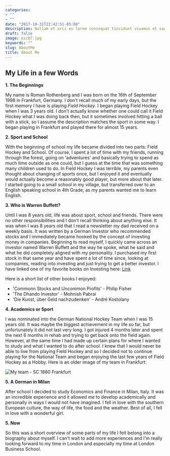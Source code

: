 ```yaml
---
categories:
- ""
- ""
date: "2017-10-31T22:42:51-05:00"
description: Nullam et orci eu lorem consequat tincidunt vivamus et sagittis magna sed nunc rhoncus condimentum sem. In efficitur ligula tate urna. Maecenas massa sed magna lacinia magna pellentesque lorem ipsum dolor. Nullam et orci eu lorem consequat tincidunt. Vivamus et sagittis tempus.
draft: false
image: pic07.jpg
keywords: ""
slug: AboutMe
title: About Me
---
```


## My Life in a few Words


**1. The Beginnings**

My name is Roman Rothenberg and I was born on the 16th of September 1998 in Frankfurt, Germany. I don't recall much of my early days, but the first memory I have is playing *Field Hockey*. I began playing Field Hockey when I was 3 years old. I don't actually know whether one could call it Field Hockey what I was doing back then, but it sometimes involved hitting a ball with a stick, so I assume the description matches the sport in some way. I began playing in Frankfurt and played there for almost 15 years. 

**2. Sport and School**

With the beginning of school my life became divided into two parts: Field Hockey and School. Of course, I spent a lot of time with my friends, running through the forest, going on 'adventures' and basically trying to spend as much time outside as one could, but I guess at the time that was something many children used to do. In Field Hockey I was terrible, my parents even thought about changing of sports once, but I enjoyed it and eventually would actually become a reasonably good player, but more about that later. I started going to a small school in my village, but transferred over to an English speaking school in 4th Grade, as my parents wanted me to learn English. 

**3. Who is Warren Buffett?**

Until I was 8 years old, life was about sport, school and friends. There were no other responsibilities and I don't recall thinking about anything else. It was when I was 8 years old that I read a newsletter my dad received on a weekly basis. It was written by a German Investor who recommended stocks and I immediately became hooked by the concept of investing money in companies. Beginning to read myself, I quickly came across an investor named Warren Buffett and the way he spoke, what he said and what he did completely aligned with my personality. I purchased my first stock in that same year and have spent a lot of time since, looking at companies, reading into investing and just trying to get a better investor. I have linked one of my favorite books on Investing here: [Link](https://www.amazon.com/100-Stock-Market-Distinguished-Opportunities/dp/1626540292/ref=sr_1_1?crid=1ZAG19MG15BNE&dchild=1&keywords=100+to+1+in+the+stock+market&qid=1598779810&sprefix=100+to+1+%2Caps%2C466&sr=8-1)

Here is a short list of other books I enjoyed: 

* 'Commonn Stocks and Uncommon Profits' - Philip Fisher
* 'The Dhando Investor' - Mohnish Pabrai
* 'Die Kunst, über Geld nachzudenken' - André Kostolany

**4. Academics or Sport**

I was nominated into the German National Hockey Team when I was 15 years old. It was maybe the biggest achievement in my life so far, but unfortunately it did not last very long. I got injured 4 months later and spent the next 6 months in rehab and trying to get back onto the field again. However, at the same time I had made up certain plans for where I wanted to study and what I wanted to do after school. I knew that I would never be able to live from playing Field Hockey and so I decided not to continue playing for the National Team and began enjoying the last few years of Field Hockey as a Hobby. Here is an older image of my team in Frankfurt:


![My team - SC 1880 Frankfurt](https://hockey.de/VVI-web/JDM/Feld/2014/image/Teams/1886.jpg)


**5. A German in Milan**

After school I decided to study Economics and Finance in Milan, Italy. It was an incredible experience and it allowed me to develop academically and personally in ways I would not have imagined. I  fell in love with the southern European culture, the way of life, the food and the weather. Best of all, I fell in love with a wonderful girl. 

**5. Now**

So this was a short overview of some parts of my life I felt belong into a biography about myself. I can't wait to add more experiences and I'm really looking forward to my time in London and especially my time at London Business School. 
